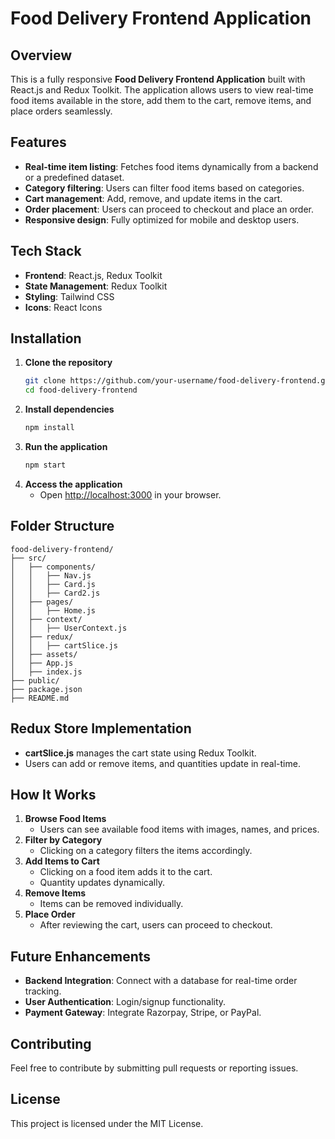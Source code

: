 # Food Delivery Frontend Application

## Overview
This is a fully responsive **Food Delivery Frontend Application** built with React.js and Redux Toolkit. The application allows users to view real-time food items available in the store, add them to the cart, remove items, and place orders seamlessly.

## Features
- **Real-time item listing**: Fetches food items dynamically from a backend or a predefined dataset.
- **Category filtering**: Users can filter food items based on categories.
- **Cart management**: Add, remove, and update items in the cart.
- **Order placement**: Users can proceed to checkout and place an order.
- **Responsive design**: Fully optimized for mobile and desktop users.

## Tech Stack
- **Frontend**: React.js, Redux Toolkit
- **State Management**: Redux Toolkit
- **Styling**: Tailwind CSS
- **Icons**: React Icons

## Installation
1. **Clone the repository**
   ```bash
   git clone https://github.com/your-username/food-delivery-frontend.git
   cd food-delivery-frontend
   ```
2. **Install dependencies**
   ```bash
   npm install
   ```
3. **Run the application**
   ```bash
   npm start
   ```
4. **Access the application**
   - Open [http://localhost:3000](http://localhost:3000) in your browser.

## Folder Structure
```
food-delivery-frontend/
├── src/
│   ├── components/
│   │   ├── Nav.js
│   │   ├── Card.js
│   │   ├── Card2.js
│   ├── pages/
│   │   ├── Home.js
│   ├── context/
│   │   ├── UserContext.js
│   ├── redux/
│   │   ├── cartSlice.js
│   ├── assets/
│   ├── App.js
│   ├── index.js
├── public/
├── package.json
├── README.md
```

## Redux Store Implementation
- **cartSlice.js** manages the cart state using Redux Toolkit.
- Users can add or remove items, and quantities update in real-time.

## How It Works
1. **Browse Food Items**
   - Users can see available food items with images, names, and prices.
2. **Filter by Category**
   - Clicking on a category filters the items accordingly.
3. **Add Items to Cart**
   - Clicking on a food item adds it to the cart.
   - Quantity updates dynamically.
4. **Remove Items**
   - Items can be removed individually.
5. **Place Order**
   - After reviewing the cart, users can proceed to checkout.

## Future Enhancements
- **Backend Integration**: Connect with a database for real-time order tracking.
- **User Authentication**: Login/signup functionality.
- **Payment Gateway**: Integrate Razorpay, Stripe, or PayPal.

## Contributing
Feel free to contribute by submitting pull requests or reporting issues.

## License
This project is licensed under the MIT License.

